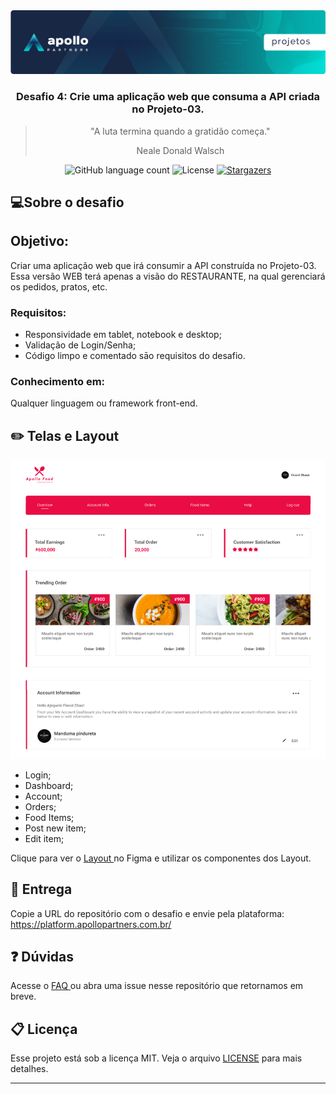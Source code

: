 <img alt="Header" src="/assets/header.jpeg" />
<h3 align="center">
  Desafio 4: Crie uma aplicação web que consuma a API criada no Projeto-03.
</h3>

<blockquote align="center">
"A luta termina quando a gratidão começa." 
  <p>Neale Donald Walsch</p>
</blockquote>

<p align="center">  
  <img alt="GitHub language count" src="https://img.shields.io/github/languages/count/Apollo-Group/Projeto-01">

  <img alt="License" src="https://img.shields.io/badge/license-MIT-%2304D361">

  <a href="">
    <img alt="Stargazers" src="https://img.shields.io/github/stars/Apollo-Group/Projeto-02?style=social">
  </a>
</p>

## :computer:Sobre o desafio

## Objetivo:

Criar uma aplicação web que irá consumir a API construída no Projeto-03. Essa versão WEB terá apenas a visão do RESTAURANTE, na qual gerenciará os pedidos, pratos, etc.

### Requisitos:
- Responsividade em tablet, notebook e desktop;
- Validação de Login/Senha;
- Código limpo e comentado sāo requisitos do desafio.


### Conhecimento em:

Qualquer linguagem ou framework front-end.


## :pencil2: Telas e Layout

<p align="center">
  <img src="./assets/web-apollo-food.png" width=800>
</p>


- Login;
- Dashboard;
- Account;
- Orders;
- Food Items;
- Post new item;
- Edit item;

Clique para ver o <a href="https://www.figma.com/file/AvXI31ym3P18VY0PFVaVuL/Apollo-Food-WEB?node-id=1%3A4956" target="_blank" rel="noopener noreferrer">
Layout
</a> no Figma e utilizar os componentes dos Layout.


## :tada: Entrega

Copie a URL do repositório com o desafio e envie pela plataforma: https://platform.apollopartners.com.br/

## :question: Dúvidas

Acesse o <a href="https://github.com/Apollo-Group/Projeto-FAQ">
FAQ
</a> ou abra uma issue nesse repositório que retornamos em breve.

## :clipboard: Licença

Esse projeto está sob a licença MIT. Veja o arquivo [LICENSE](LICENSE) para mais detalhes.

---

